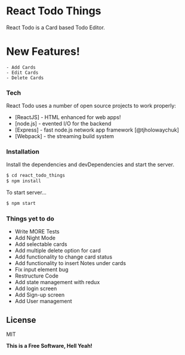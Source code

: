 # React Todo Things

React Todo is a Card based Todo Editor.

# New Features!

    - Add Cards
    - Edit Cards
    - Delete Cards

### Tech

React Todo uses a number of open source projects to work properly:

* [ReactJS] - HTML enhanced for web apps!
* [node.js] - evented I/O for the backend
* [Express] - fast node.js network app framework [@tjholowaychuk]
* [Webpack] - the streaming build system

### Installation

Install the dependencies and devDependencies and start the server.

```sh
$ cd react_todo_things
$ npm install 
```

To start server...

```sh
$ npm start
```


### Things yet to do

 - Write MORE Tests
 - Add Night Mode
 - Add selectable cards
 - Add multiple delete option for card
 - Add functionality to change card status
 - Add functionality to insert Notes under cards
 - Fix input element bug
 - Restructure Code
 - Add state management with redux
 - Add login screen
 - Add Sign-up screen
 - Add User management

License
----

MIT

**This is a Free Software, Hell Yeah!**
